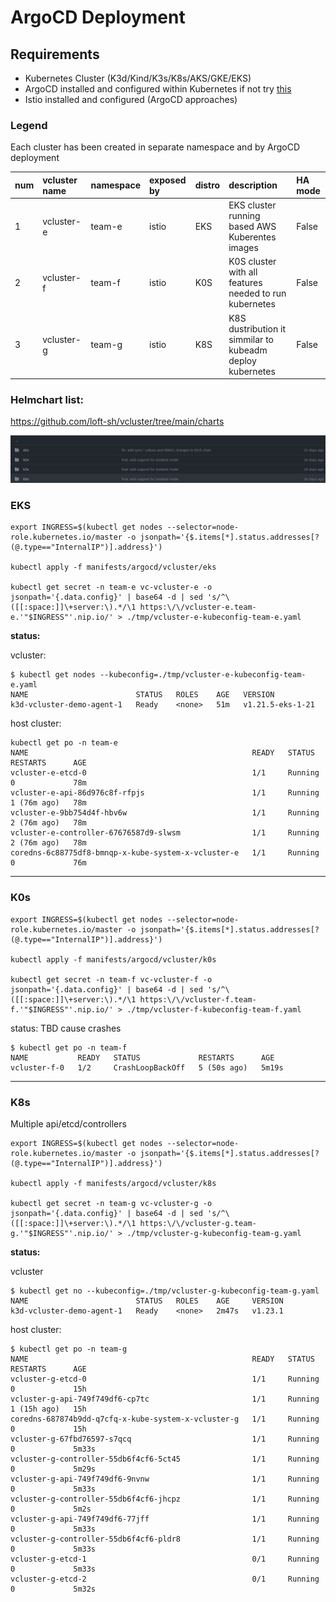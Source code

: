 # ArgoCD Deployment

## Requirements

* Kubernetes Cluster (K3d/Kind/K3s/K8s/AKS/GKE/EKS)
* ArgoCD installed and configured within Kubernetes if not try [this](./ARGOCD-INSTALL.md)
* Istio installed and configured (ArgoCD approaches)

### Legend
Each cluster has been created in separate namespace and by ArgoCD deployment


| num | vcluster name | namespace | exposed by | distro | description                                               | HA mode |
|-----|:--------------|:----------|:-----------|:-------|:----------------------------------------------------------|:--------|
| 1   | vcluster-e    | team-e    | istio      | EKS    | EKS cluster running based AWS Kuberentes images           | False   |
| 2   | vcluster-f    | team-f    | istio      | K0S    | K0S cluster with all features needed to run kubernetes    | False   |
| 3   | vcluster-g    | team-g    | istio      | K8S    | K8S dustribution it simmilar to kubeadm deploy kubernetes | False   |


### Helmchart list:
https://github.com/loft-sh/vcluster/tree/main/charts

![Helmchart list github distros](../doc/images/helmchart-list.png)


### EKS

```
export INGRESS=$(kubectl get nodes --selector=node-role.kubernetes.io/master -o jsonpath='{$.items[*].status.addresses[?(@.type=="InternalIP")].address}')

kubectl apply -f manifests/argocd/vcluster/eks

kubectl get secret -n team-e vc-vcluster-e -o jsonpath='{.data.config}' | base64 -d | sed 's/^\([[:space:]]\+server:\).*/\1 https:\/\/vcluster-e.team-e.'"$INGRESS"'.nip.io/' > ./tmp/vcluster-e-kubeconfig-team-e.yaml
```

**status:**

vcluster:
```
$ kubectl get nodes --kubeconfig=./tmp/vcluster-e-kubeconfig-team-e.yaml 
NAME                        STATUS   ROLES    AGE   VERSION
k3d-vcluster-demo-agent-1   Ready    <none>   51m   v1.21.5-eks-1-21
```

host cluster:
```
kubectl get po -n team-e
NAME                                                  READY   STATUS    RESTARTS      AGE
vcluster-e-etcd-0                                     1/1     Running   0             78m
vcluster-e-api-86d976c8f-rfpjs                        1/1     Running   1 (76m ago)   78m
vcluster-e-9bb754d4f-hbv6w                            1/1     Running   2 (76m ago)   78m
vcluster-e-controller-67676587d9-slwsm                1/1     Running   2 (76m ago)   78m
coredns-6c88775df8-bmnqp-x-kube-system-x-vcluster-e   1/1     Running   0             76m
```

---

### K0s
```
export INGRESS=$(kubectl get nodes --selector=node-role.kubernetes.io/master -o jsonpath='{$.items[*].status.addresses[?(@.type=="InternalIP")].address}')

kubectl apply -f manifests/argocd/vcluster/k0s

kubectl get secret -n team-f vc-vcluster-f -o jsonpath='{.data.config}' | base64 -d | sed 's/^\([[:space:]]\+server:\).*/\1 https:\/\/vcluster-f.team-f.'"$INGRESS"'.nip.io/' > ./tmp/vcluster-f-kubeconfig-team-f.yaml
```

status:
TBD cause crashes
```
$ kubectl get po -n team-f
NAME           READY   STATUS             RESTARTS      AGE
vcluster-f-0   1/2     CrashLoopBackOff   5 (50s ago)   5m19s
```

---

### K8s
Multiple api/etcd/controllers

```
export INGRESS=$(kubectl get nodes --selector=node-role.kubernetes.io/master -o jsonpath='{$.items[*].status.addresses[?(@.type=="InternalIP")].address}')

kubectl apply -f manifests/argocd/vcluster/k8s

kubectl get secret -n team-g vc-vcluster-g -o jsonpath='{.data.config}' | base64 -d | sed 's/^\([[:space:]]\+server:\).*/\1 https:\/\/vcluster-g.team-g.'"$INGRESS"'.nip.io/' > ./tmp/vcluster-g-kubeconfig-team-g.yaml
```

**status:**

vcluster
```
$ kubectl get no --kubeconfig=./tmp/vcluster-g-kubeconfig-team-g.yaml  
NAME                        STATUS   ROLES    AGE     VERSION
k3d-vcluster-demo-agent-1   Ready    <none>   2m47s   v1.23.1
```

host cluster:
```
$ kubectl get po -n team-g 
NAME                                                  READY   STATUS    RESTARTS      AGE
vcluster-g-etcd-0                                     1/1     Running   0             15h
vcluster-g-api-749f749df6-cp7tc                       1/1     Running   1 (15h ago)   15h
coredns-687874b9dd-q7cfq-x-kube-system-x-vcluster-g   1/1     Running   0             15h
vcluster-g-67fbd76597-s7qcq                           1/1     Running   0             5m33s
vcluster-g-controller-55db6f4cf6-5ct45                1/1     Running   0             5m29s
vcluster-g-api-749f749df6-9nvnw                       1/1     Running   0             5m33s
vcluster-g-controller-55db6f4cf6-jhcpz                1/1     Running   0             5m2s
vcluster-g-api-749f749df6-77jff                       1/1     Running   0             5m33s
vcluster-g-controller-55db6f4cf6-pldr8                1/1     Running   0             5m33s
vcluster-g-etcd-1                                     0/1     Running   0             5m33s
vcluster-g-etcd-2                                     0/1     Running   0             5m32s
```